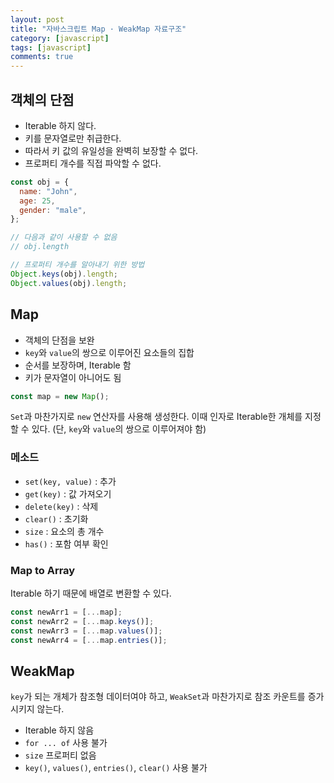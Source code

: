 ```yaml
---
layout: post
title: "자바스크립트 Map · WeakMap 자료구조"
category: [javascript]
tags: [javascript]
comments: true
---
```


## 객체의 단점

- Iterable 하지 않다.
- 키를 문자열로만 취급한다.
- 따라서 키 값의 유일성을 완벽히 보장할 수 없다.
- 프로퍼티 개수를 직접 파악할 수 없다.

```javascript
const obj = {
  name: "John",
  age: 25,
  gender: "male",
};

// 다음과 같이 사용할 수 없음
// obj.length

// 프로퍼티 개수를 알아내기 위한 방법
Object.keys(obj).length;
Object.values(obj).length;
```

## Map

- 객체의 단점을 보완
- `key`와 `value`의 쌍으로 이루어진 요소들의 집합
- 순서를 보장하며, Iterable 함
- 키가 문자열이 아니어도 됨

```javascript
const map = new Map();
```

`Set`과 마찬가지로 `new` 연산자를 사용해 생성한다. 이때 인자로 Iterable한 개체를 지정할 수 있다. (단, `key`와 `value`의 쌍으로 이루어져야 함)

### 메소드

- `set(key, value)` : 추가
- `get(key)` : 값 가져오기
- `delete(key)` : 삭제
- `clear()` : 초기화
- `size` : 요소의 총 개수
- `has()` : 포함 여부 확인

### Map to Array

Iterable 하기 때문에 배열로 변환할 수 있다.

```javascript
const newArr1 = [...map];
const newArr2 = [...map.keys()];
const newArr3 = [...map.values()];
const newArr4 = [...map.entries()];
```

## WeakMap

`key`가 되는 개체가 참조형 데이터여야 하고, `WeakSet`과 마찬가지로 참조 카운트를 증가시키지 않는다.

- Iterable 하지 않음
- `for ... of` 사용 불가
- `size` 프로퍼티 없음
- `key()`, `values()`, `entries()`, `clear()` 사용 불가

